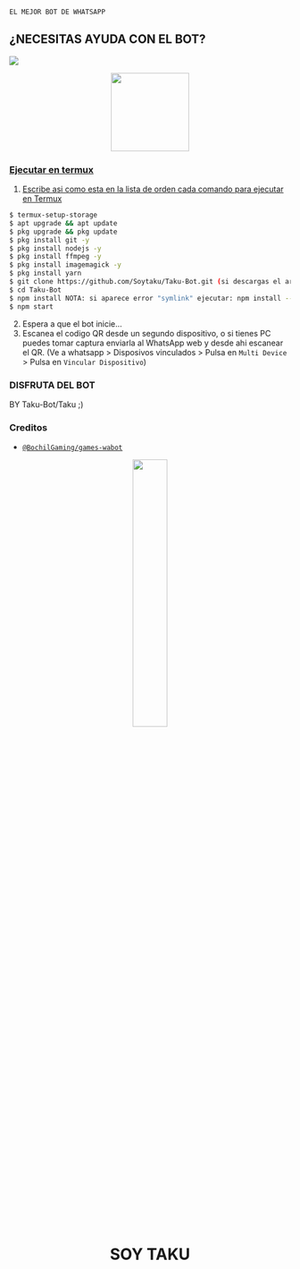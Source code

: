 ```EL MEJOR BOT DE WHATSAPP```

## ¿NECESITAS AYUDA CON EL BOT?
<a href="https://wa.me/5493772642151?text=Wenas...+me+ayudas+con+el+bot+:)"><img src="https://img.shields.io/badge/WhatsApp-25D366?style=for-the-badge&logo=whatsapp&logoColor=white" />


<p align="center">
<img src="./media/pornhub.jpg" width="140" height="140"/>
<p align="center">

### Ejecutar en termux
1. Escribe asi como esta en la lista de orden cada comando para ejecutar en Termux
```sh
$ termux-setup-storage
$ apt upgrade && apt update
$ pkg upgrade && pkg update
$ pkg install git -y
$ pkg install nodejs -y
$ pkg install ffmpeg -y
$ pkg install imagemagick -y
$ pkg install yarn
$ git clone https://github.com/Soytaku/Taku-Bot.git (si descargas el archivo zip: cd storage)
$ cd Taku-Bot
$ npm install NOTA: si aparece error "symlink" ejecutar: npm install --no-bin-links
$ npm start
```
2. Espera a que el bot inicie...
3. Escanea el codigo QR desde un segundo dispositivo, o si tienes PC puedes tomar captura enviarla al WhatsApp web y desde ahi escanear el QR. (Ve a whatsapp > Disposivos vinculados > Pulsa en `Multi Device` > Pulsa en `Vincular Dispositivo`)

### DISFRUTA DEL BOT 
BY Taku-Bot/Taku ;)


### Creditos

* [`@BochilGaming/games-wabot`](https://github.com/BochilGaming/games-wabot)

<p align="center">
	<img src="https://telegra.ph/file/f6ec273c47a76a2fa6971.jpg" width="35%" style="margin-left: auto;margin-right: auto;display: block;">
</p>
<h1 align="center">SOY TAKU</h1>

